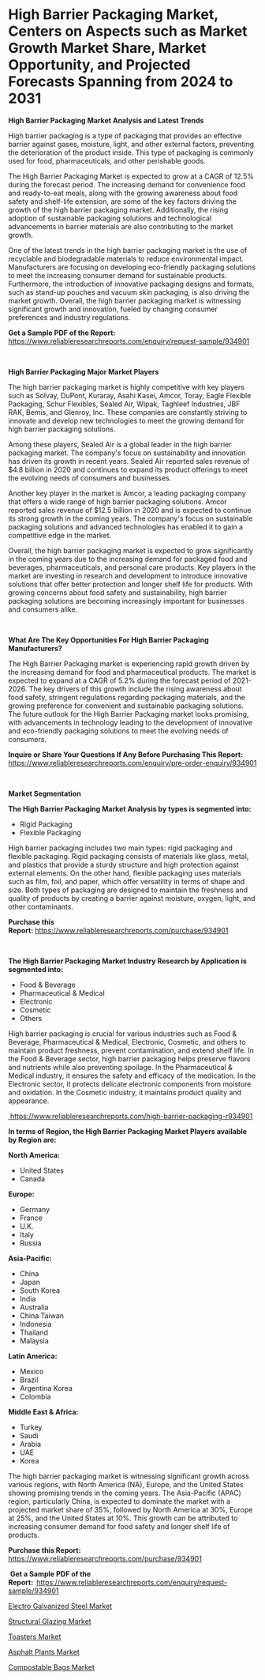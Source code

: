 <p><h1>High Barrier Packaging Market, Centers on Aspects such as Market Growth Market Share, Market Opportunity, and Projected Forecasts Spanning from 2024 to 2031</h1></p><p><strong>High Barrier Packaging Market Analysis and Latest Trends</strong></p>
<p><p>High barrier packaging is a type of packaging that provides an effective barrier against gases, moisture, light, and other external factors, preventing the deterioration of the product inside. This type of packaging is commonly used for food, pharmaceuticals, and other perishable goods.</p><p>The High Barrier Packaging Market is expected to grow at a CAGR of 12.5% during the forecast period. The increasing demand for convenience food and ready-to-eat meals, along with the growing awareness about food safety and shelf-life extension, are some of the key factors driving the growth of the high barrier packaging market. Additionally, the rising adoption of sustainable packaging solutions and technological advancements in barrier materials are also contributing to the market growth.</p><p>One of the latest trends in the high barrier packaging market is the use of recyclable and biodegradable materials to reduce environmental impact. Manufacturers are focusing on developing eco-friendly packaging solutions to meet the increasing consumer demand for sustainable products. Furthermore, the introduction of innovative packaging designs and formats, such as stand-up pouches and vacuum skin packaging, is also driving the market growth. Overall, the high barrier packaging market is witnessing significant growth and innovation, fueled by changing consumer preferences and industry regulations.</p></p>
<p><strong>Get a Sample PDF of the Report:&nbsp;</strong> <a href="https://www.reliableresearchreports.com/enquiry/request-sample/934901">https://www.reliableresearchreports.com/enquiry/request-sample/934901</a></p>
<p>&nbsp;</p>
<p><strong>High Barrier Packaging Major Market Players</strong></p>
<p><p>The high barrier packaging market is highly competitive with key players such as Solvay, DuPont, Kuraray, Asahi Kasei, Amcor, Toray, Eagle Flexible Packaging, Schur Flexibles, Sealed Air, Wipak, Taghleef Industries, JBF RAK, Bemis, and Glenroy, Inc. These companies are constantly striving to innovate and develop new technologies to meet the growing demand for high barrier packaging solutions.</p><p>Among these players, Sealed Air is a global leader in the high barrier packaging market. The company's focus on sustainability and innovation has driven its growth in recent years. Sealed Air reported sales revenue of $4.8 billion in 2020 and continues to expand its product offerings to meet the evolving needs of consumers and businesses.</p><p>Another key player in the market is Amcor, a leading packaging company that offers a wide range of high barrier packaging solutions. Amcor reported sales revenue of $12.5 billion in 2020 and is expected to continue its strong growth in the coming years. The company's focus on sustainable packaging solutions and advanced technologies has enabled it to gain a competitive edge in the market.</p><p>Overall, the high barrier packaging market is expected to grow significantly in the coming years due to the increasing demand for packaged food and beverages, pharmaceuticals, and personal care products. Key players in the market are investing in research and development to introduce innovative solutions that offer better protection and longer shelf life for products. With growing concerns about food safety and sustainability, high barrier packaging solutions are becoming increasingly important for businesses and consumers alike.</p></p>
<p>&nbsp;</p>
<p><strong>What Are The Key Opportunities For High Barrier Packaging Manufacturers?</strong></p>
<p><p>The High Barrier Packaging market is experiencing rapid growth driven by the increasing demand for food and pharmaceutical products. The market is expected to expand at a CAGR of 5.2% during the forecast period of 2021-2026. The key drivers of this growth include the rising awareness about food safety, stringent regulations regarding packaging materials, and the growing preference for convenient and sustainable packaging solutions. The future outlook for the High Barrier Packaging market looks promising, with advancements in technology leading to the development of innovative and eco-friendly packaging solutions to meet the evolving needs of consumers.</p></p>
<p><strong>Inquire or Share Your Questions If Any Before Purchasing This Report:</strong> <a href="https://www.reliableresearchreports.com/enquiry/pre-order-enquiry/934901">https://www.reliableresearchreports.com/enquiry/pre-order-enquiry/934901</a></p>
<p>&nbsp;</p>
<p><strong>Market Segmentation</strong></p>
<p><strong>The High Barrier Packaging Market Analysis by types is segmented into:</strong></p>
<p><ul><li>Rigid Packaging</li><li>Flexible Packaging</li></ul></p>
<p><p>High barrier packaging includes two main types: rigid packaging and flexible packaging. Rigid packaging consists of materials like glass, metal, and plastics that provide a sturdy structure and high protection against external elements. On the other hand, flexible packaging uses materials such as film, foil, and paper, which offer versatility in terms of shape and size. Both types of packaging are designed to maintain the freshness and quality of products by creating a barrier against moisture, oxygen, light, and other contaminants.</p></p>
<p><strong>Purchase this Report:&nbsp;</strong><a href="https://www.reliableresearchreports.com/purchase/934901">https://www.reliableresearchreports.com/purchase/934901</a></p>
<p>&nbsp;</p>
<p><strong>The High Barrier Packaging Market Industry Research by Application is segmented into:</strong></p>
<p><ul><li>Food & Beverage</li><li>Pharmaceutical & Medical</li><li>Electronic</li><li>Cosmetic</li><li>Others</li></ul></p>
<p><p>High barrier packaging is crucial for various industries such as Food & Beverage, Pharmaceutical & Medical, Electronic, Cosmetic, and others to maintain product freshness, prevent contamination, and extend shelf life. In the Food & Beverage sector, high barrier packaging helps preserve flavors and nutrients while also preventing spoilage. In the Pharmaceutical & Medical industry, it ensures the safety and efficacy of the medication. In the Electronic sector, it protects delicate electronic components from moisture and oxidation. In the Cosmetic industry, it maintains product quality and appearance.</p></p>
<p><a href="https://www.reliableresearchreports.com/high-barrier-packaging-r934901">&nbsp;https://www.reliableresearchreports.com/high-barrier-packaging-r934901</a></p>
<p><strong>In terms of Region, the High Barrier Packaging Market Players available by Region are:</strong></p>
<p>
    <p> <strong> North America: </strong>
        <ul>
            <li>United States</li>
            <li>Canada</li>
        </ul>
        </p> 
    <p> <strong> Europe: </strong>
        <ul>
            <li>Germany</li>
            <li>France</li>
            <li>U.K.</li>
            <li>Italy</li>
            <li>Russia</li>
        </ul>
        </p> 
    <p> <strong> Asia-Pacific: </strong>
        <ul>
            <li>China</li>
            <li>Japan</li>
            <li>South Korea</li>
            <li>India</li>
            <li>Australia</li>
            <li>China Taiwan</li>
            <li>Indonesia</li>
            <li>Thailand</li>
            <li>Malaysia</li>
        </ul>
        </p> 
    <p> <strong> Latin America: </strong>
        <ul>
            <li>Mexico</li>
            <li>Brazil</li>
            <li>Argentina Korea</li>
            <li>Colombia</li>
        </ul>
        </p> 
    <p> <strong> Middle East & Africa: </strong>
        <ul>
            <li>Turkey</li>
            <li>Saudi</li>
            <li>Arabia</li>
            <li>UAE</li>
            <li>Korea</li>
        </ul>
    </p>
    </p>
<p><p>The high barrier packaging market is witnessing significant growth across various regions, with North America (NA), Europe, and the United States showing promising trends in the coming years. The Asia-Pacific (APAC) region, particularly China, is expected to dominate the market with a projected market share of 35%, followed by North America at 30%, Europe at 25%, and the United States at 10%. This growth can be attributed to increasing consumer demand for food safety and longer shelf life of products.</p></p>
<p><strong>Purchase this Report: </strong><a href="https://www.reliableresearchreports.com/purchase/934901">https://www.reliableresearchreports.com/purchase/934901</a></p>
<p>&nbsp;<strong>Get a Sample PDF of the Report:&nbsp;&nbsp;</strong><a href="https://www.reliableresearchreports.com/enquiry/request-sample/934901">https://www.reliableresearchreports.com/enquiry/request-sample/934901</a></p>
<p><strong></strong></p>
<p><p><a href="https://www.linkedin.com/pulse/global-insights-region-type-steel-coilcoilsteel-platenon-oriented-hebhf?trackingId=KPdsM%2BmSQaSd1Z4Ljwpffg%3D%3D">Electro Galvanized Steel Market</a></p><p><a href="https://github.com/faniayasa/Market-Research-Report-List-1/blob/main/structural-glazing-market.md">Structural Glazing Market</a></p><p><a href="https://github.com/thereveren80/Market-Research-Report-List-1/blob/main/toasters-market.md">Toasters Market</a></p><p><a href="https://github.com/alexcrou8/Market-Research-Report-List-1/blob/main/asphalt-plants-market.md">Asphalt Plants Market</a></p><p><a href="https://www.linkedin.com/pulse/compostable-bags-market-analysis-report-global-insights-mbqoe?trackingId=31a31GbrSfW4V%2B8oRY0gEA%3D%3D">Compostable Bags Market</a></p></p>
